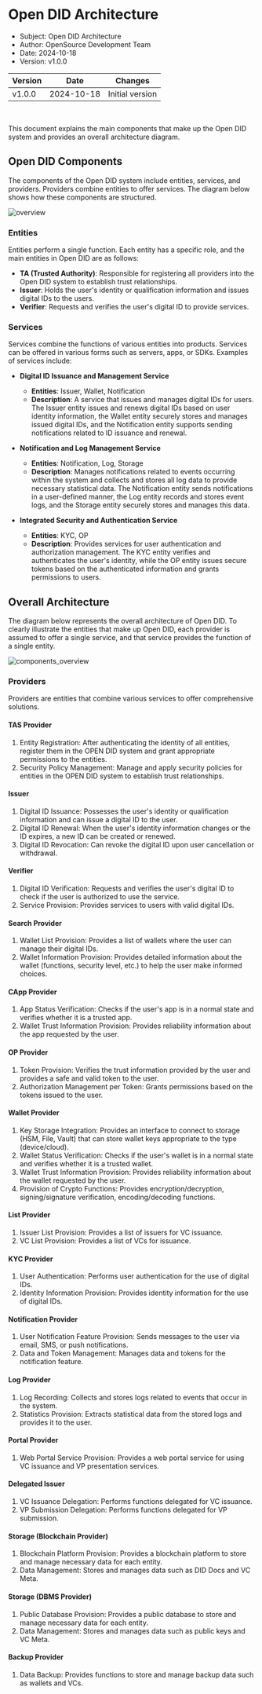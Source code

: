 # Open DID Architecture

- Subject: Open DID Architecture
- Author: OpenSource Development Team
- Date: 2024-10-18
- Version: v1.0.0

| Version | Date       | Changes         |
| ------- | ---------- | --------------- |
| v1.0.0  | 2024-10-18 | Initial version |

<br>

This document explains the main components that make up the Open DID system and provides an overall architecture diagram.

## Open DID Components
The components of the Open DID system include entities, services, and providers. Providers combine entities to offer services. The diagram below shows how these components are structured.

![overview](./images/components_type.svg)

### Entities
Entities perform a single function. Each entity has a specific role, and the main entities in Open DID are as follows:
* **TA (Trusted Authority)**: Responsible for registering all providers into the Open DID system to establish trust relationships.
* **Issuer**: Holds the user's identity or qualification information and issues digital IDs to the users.
* **Verifier**: Requests and verifies the user's digital ID to provide services.

### Services
Services combine the functions of various entities into products. Services can be offered in various forms such as servers, apps, or SDKs. Examples of services include:
* **Digital ID Issuance and Management Service**
    * **Entities**: Issuer, Wallet, Notification
    * **Description**: A service that issues and manages digital IDs for users. The Issuer entity issues and renews digital IDs based on user identity information, the Wallet entity securely stores and manages issued digital IDs, and the Notification entity supports sending notifications related to ID issuance and renewal.

* **Notification and Log Management Service**
    * **Entities**: Notification, Log, Storage
    * **Description**: Manages notifications related to events occurring within the system and collects and stores all log data to provide necessary statistical data. The Notification entity sends notifications in a user-defined manner, the Log entity records and stores event logs, and the Storage entity securely stores and manages this data.

* **Integrated Security and Authentication Service**
    * **Entities**: KYC, OP
    * **Description**: Provides services for user authentication and authorization management. The KYC entity verifies and authenticates the user's identity, while the OP entity issues secure tokens based on the authenticated information and grants permissions to users.

## Overall Architecture
The diagram below represents the overall architecture of Open DID. To clearly illustrate the entities that make up Open DID, each provider is assumed to offer a single service, and that service provides the function of a single entity.

![components_overview](./images/components_provider.svg)

### Providers
Providers are entities that combine various services to offer comprehensive solutions.

#### TAS Provider
1.	Entity Registration: After authenticating the identity of all entities, register them in the OPEN DID system and grant appropriate permissions to the entities.
2.	Security Policy Management: Manage and apply security policies for entities in the OPEN DID system to establish trust relationships.

#### Issuer
1.	Digital ID Issuance: Possesses the user's identity or qualification information and can issue a digital ID to the user.
2.	Digital ID Renewal: When the user's identity information changes or the ID expires, a new ID can be created or renewed.
3.	Digital ID Revocation: Can revoke the digital ID upon user cancellation or withdrawal.

#### Verifier
1.	Digital ID Verification: Requests and verifies the user's digital ID to check if the user is authorized to use the service.
2.	Service Provision: Provides services to users with valid digital IDs.

#### Search Provider
1.	Wallet List Provision: Provides a list of wallets where the user can manage their digital IDs.
2.	Wallet Information Provision: Provides detailed information about the wallet (functions, security level, etc.) to help the user make informed choices.

#### CApp Provider
1.	App Status Verification: Checks if the user's app is in a normal state and verifies whether it is a trusted app.
2.	Wallet Trust Information Provision: Provides reliability information about the app requested by the user.

#### OP Provider
1.	Token Provision: Verifies the trust information provided by the user and provides a safe and valid token to the user.
2.	Authorization Management per Token: Grants permissions based on the tokens issued to the user.

#### Wallet Provider
1.	Key Storage Integration: Provides an interface to connect to storage (HSM, File, Vault) that can store wallet keys appropriate to the type (device/cloud).
2.	Wallet Status Verification: Checks if the user's wallet is in a normal state and verifies whether it is a trusted wallet.
3.	Wallet Trust Information Provision: Provides reliability information about the wallet requested by the user.
4.	Provision of Crypto Functions: Provides encryption/decryption, signing/signature verification, encoding/decoding functions.

#### List Provider
1.	Issuer List Provision: Provides a list of issuers for VC issuance.
2.	VC List Provision: Provides a list of VCs for issuance.

#### KYC Provider
1.	User Authentication: Performs user authentication for the use of digital IDs.
2.	Identity Information Provision: Provides identity information for the use of digital IDs.

#### Notification Provider
1.	User Notification Feature Provision: Sends messages to the user via email, SMS, or push notifications.
2.	Data and Token Management: Manages data and tokens for the notification feature.

#### Log Provider
1.	Log Recording: Collects and stores logs related to events that occur in the system.
2.	Statistics Provision: Extracts statistical data from the stored logs and provides it to the user.

#### Portal Provider
1.	Web Portal Service Provision: Provides a web portal service for using VC issuance and VP presentation services.

#### Delegated Issuer
1.	VC Issuance Delegation: Performs functions delegated for VC issuance.
2.	VP Submission Delegation: Performs functions delegated for VP submission.

#### Storage (Blockchain Provider)
1.	Blockchain Platform Provision: Provides a blockchain platform to store and manage necessary data for each entity.
2.	Data Management: Stores and manages data such as DID Docs and VC Meta.

#### Storage (DBMS Provider)
1.	Public Database Provision: Provides a public database to store and manage necessary data for each entity.
2.	Data Management: Stores and manages data such as public keys and VC Meta.

#### Backup Provider
1.	Data Backup: Provides functions to store and manage backup data such as wallets and VCs.